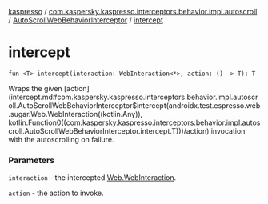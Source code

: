 [kaspresso](../../index.md) / [com.kaspersky.kaspresso.interceptors.behavior.impl.autoscroll](../index.md) / [AutoScrollWebBehaviorInterceptor](index.md) / [intercept](./intercept.md)

# intercept

`fun <T> intercept(interaction: WebInteraction<*>, action: () -> T): T`

Wraps the given [action](intercept.md#com.kaspersky.kaspresso.interceptors.behavior.impl.autoscroll.AutoScrollWebBehaviorInterceptor$intercept(androidx.test.espresso.web.sugar.Web.WebInteraction((kotlin.Any)), kotlin.Function0((com.kaspersky.kaspresso.interceptors.behavior.impl.autoscroll.AutoScrollWebBehaviorInterceptor.intercept.T)))/action) invocation with the autoscrolling on failure.

### Parameters

`interaction` - the intercepted [Web.WebInteraction](#).

`action` - the action to invoke.